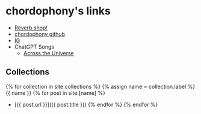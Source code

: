 # chordophony's links

- [Reverb shop!](https://reverb.com/shop/bs-gear-4?utm_source=rev-ios-app&utm_medium=ios-share&utm_campaign=shop&utm_content=1231466)
- [chordophony github](http://github.com/chordophony)
- [IG](http://instagram.com/chordophony)
- ChatGPT Songs
  - [Across the Universe](./songs/chatgpt/across_the_universe)

## Collections ##

{% for collection in site.collections %}
  {% assign name = collection.label %}
    {{ name }}
    {% for post in site.[name] %}
  - [{{ post.url }}]({{ post.title }})
    {% endfor %}
{% endfor %}
